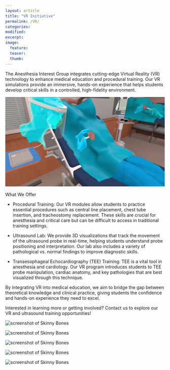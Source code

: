 ```yaml
---
layout: article
title: "VR Initiative"
permalink: /VR/
categories: 
modified:
excerpt:
image:
  feature:
  teaser:
  thumb:
---
```





The Anesthesia Interest Group integrates cutting-edge Virtual Reality (VR) technology to enhance medical education and procedural training. Our VR simulations provide an immersive, hands-on experience that helps students develop critical skills in a controlled, high-fidelity environment.


![screenshot of Skinny Bones](/images/VR-image.jpg)



What We Offer

- Procedural Training: Our VR modules allow students to practice essential procedures such as central line placement, chest tube insertion, and tracheostomy replacement. These skills are crucial for anesthesia and critical care but can be difficult to access in traditional training settings.

- Ultrasound Lab: We provide 3D visualizations that track the movement of the ultrasound probe in real-time, helping students understand probe positioning and interpretation. Our lab also includes a variety of pathological vs. normal findings to improve diagnostic skills.

- Transesophageal Echocardiography (TEE) Training: TEE is a vital tool in anesthesia and cardiology. Our VR program introduces students to TEE probe manipulation, cardiac anatomy, and key pathologies that are best visualized through this technique.


By integrating VR into medical education, we aim to bridge the gap between theoretical knowledge and clinical practice, giving students the confidence and hands-on experience they need to excel.


Interested in learning more or getting involved? Contact us to explore our VR and ultrasound training opportunities!


![screenshot of Skinny Bones](/images/IMG_0760.jpg)


![screenshot of Skinny Bones](/images/IMG_0768.jpg)


![screenshot of Skinny Bones](/images/IMG_1025.jpg)


![screenshot of Skinny Bones](/images/IMG_1030.jpg)


![screenshot of Skinny Bones](/images/IMG_1031.jpg)

